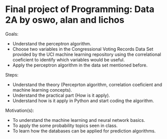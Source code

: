 # Final project of Programming: Data 2A by oswo, alan and lichos

Goals:
  - Understand the perceptron algorithm.
  - Choose two variables in the Congressional Voting Records Data Set provided by the UCI machine learning repository using the  correlational coeficient to identify which variables would be useful.
  - Apply the perceptron algorithm in the data set mentioned before.
  
 Steps:
  - Understand the theory (Perceprton algorithm, correlation coeficient and machine learning concepts).
  - Understand the practical part (How is it apply).
  - Understand how is it apply in Python and start coding the algorithm.
 
 Motivation(s):
 - To understand the machine learning and neural network basics.
 - To apply the some probability topics seen in class. 
 - To learn how the databases can be applied for prediction algorithms.
  
